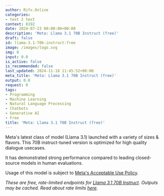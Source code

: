 ```yaml
---
author: Rifx.Online
categories:
- text 2 text
context: 8192
date: 2024-07-23 00:00:00+00:00
description: 'Meta: Llama 3.1 70B Instruct (free)'
draft: false
id: llama-3.1-70b-instruct:free
image: /images/logo.svg
img: 0
input: 0.0
is_active: false
is_recommended: false
last_updated: 2024-11-18 11:45:52+00:00
meta_title: 'Meta: Llama 3.1 70B Instruct (free)'
output: 0.0
request: 0
tags:
- Programming
- Machine Learning
- Natural Language Processing
- Chatbots
- Generative AI
- Free
title: 'Meta: Llama 3.1 70B Instruct (free)'
---
```
















Meta's latest class of model (Llama 3.1) launched with a variety of sizes & flavors. This 70B instruct-tuned version is optimized for high quality dialogue usecases.

It has demonstrated strong performance compared to leading closed-source models in human evaluations.

Usage of this model is subject to [Meta's Acceptable Use Policy](https://www.llama.com/llama3/use-policy/).

_These are free, rate-limited endpoints for [Llama 3.1 70B Instruct](/meta-llama/llama-3.1-70b-instruct). Outputs may be cached. Read about rate limits [here](/docs/limits)._

